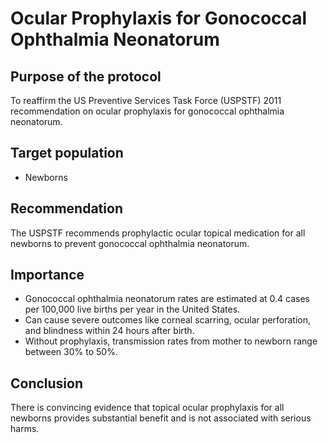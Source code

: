 # Ocular Prophylaxis for Gonococcal Ophthalmia Neonatorum

## Purpose of the protocol
To reaffirm the US Preventive Services Task Force (USPSTF) 2011 recommendation on ocular prophylaxis for gonococcal ophthalmia neonatorum.

## Target population
- Newborns

## Recommendation
The USPSTF recommends prophylactic ocular topical medication for all newborns to prevent gonococcal ophthalmia neonatorum.

## Importance
- Gonococcal ophthalmia neonatorum rates are estimated at 0.4 cases per 100,000 live births per year in the United States.
- Can cause severe outcomes like corneal scarring, ocular perforation, and blindness within 24 hours after birth.
- Without prophylaxis, transmission rates from mother to newborn range between 30% to 50%.

## Conclusion
There is convincing evidence that topical ocular prophylaxis for all newborns provides substantial benefit and is not associated with serious harms.